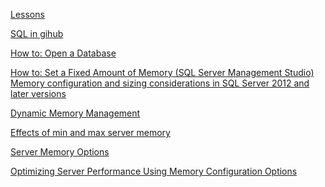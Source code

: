 [Lessons](https://www.youtube.com/watch?v=nWeW3sCmD2k)


[SQL in gihub](https://www.red-gate.com/blog/github-and-sql-source-control)

[How to: Open a Database](https://msdn.microsoft.com/en-us/library/ms181074(v=vs.80).aspx)

[How to: Set a Fixed Amount of Memory (SQL Server Management Studio)](https://technet.microsoft.com/en-us/library/ms191144(v=sql.105).aspx)
[Memory configuration and sizing considerations in SQL Server 2012 and later versions](https://support.microsoft.com/en-us/help/2663912/memory-configuration-and-sizing-considerations-in-sql-server-2012-and-later-versions)

[Dynamic Memory Management](https://technet.microsoft.com/en-us/library/ms178145(v=sql.105).aspx)

[Effects of min and max server memory](https://technet.microsoft.com/en-us/library/ms180797(v=sql.105).aspx)

[Server Memory Options](https://technet.microsoft.com/en-us/library/ms178067(v=sql.105).aspx)

[Optimizing Server Performance Using Memory Configuration Options](https://technet.microsoft.com/en-us/library/ms177455(v=sql.105).aspx)
